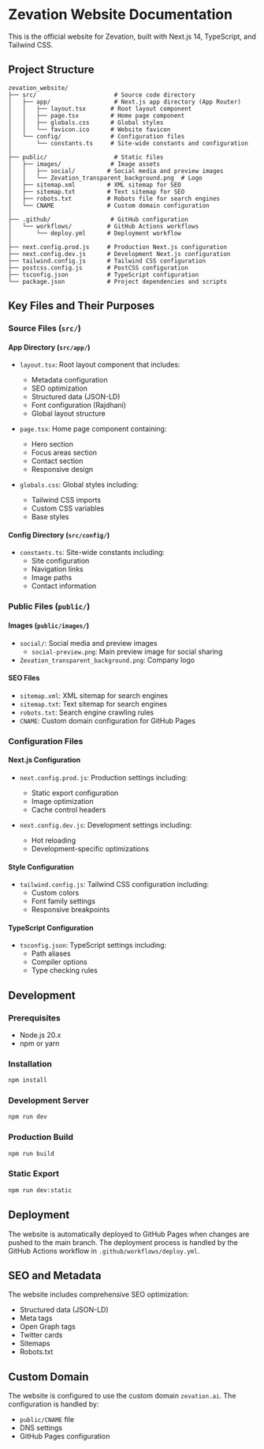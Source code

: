 # Zevation Website Documentation

This is the official website for Zevation, built with Next.js 14, TypeScript, and Tailwind CSS.

## Project Structure

```
zevation_website/
├── src/                      # Source code directory
│   ├── app/                  # Next.js app directory (App Router)
│   │   ├── layout.tsx       # Root layout component
│   │   ├── page.tsx         # Home page component
│   │   ├── globals.css      # Global styles
│   │   └── favicon.ico      # Website favicon
│   └── config/              # Configuration files
│       └── constants.ts     # Site-wide constants and configuration
│
├── public/                   # Static files
│   ├── images/              # Image assets
│   │   ├── social/         # Social media and preview images
│   │   └── Zevation_transparent_background.png  # Logo
│   ├── sitemap.xml         # XML sitemap for SEO
│   ├── sitemap.txt         # Text sitemap for SEO
│   ├── robots.txt          # Robots file for search engines
│   └── CNAME               # Custom domain configuration
│
├── .github/                 # GitHub configuration
│   └── workflows/          # GitHub Actions workflows
│       └── deploy.yml      # Deployment workflow
│
├── next.config.prod.js     # Production Next.js configuration
├── next.config.dev.js      # Development Next.js configuration
├── tailwind.config.js      # Tailwind CSS configuration
├── postcss.config.js       # PostCSS configuration
├── tsconfig.json           # TypeScript configuration
└── package.json            # Project dependencies and scripts
```

## Key Files and Their Purposes

### Source Files (`src/`)

#### App Directory (`src/app/`)
- `layout.tsx`: Root layout component that includes:
  - Metadata configuration
  - SEO optimization
  - Structured data (JSON-LD)
  - Font configuration (Rajdhani)
  - Global layout structure

- `page.tsx`: Home page component containing:
  - Hero section
  - Focus areas section
  - Contact section
  - Responsive design

- `globals.css`: Global styles including:
  - Tailwind CSS imports
  - Custom CSS variables
  - Base styles

#### Config Directory (`src/config/`)
- `constants.ts`: Site-wide constants including:
  - Site configuration
  - Navigation links
  - Image paths
  - Contact information

### Public Files (`public/`)

#### Images (`public/images/`)
- `social/`: Social media and preview images
  - `social-preview.png`: Main preview image for social sharing
- `Zevation_transparent_background.png`: Company logo

#### SEO Files
- `sitemap.xml`: XML sitemap for search engines
- `sitemap.txt`: Text sitemap for search engines
- `robots.txt`: Search engine crawling rules
- `CNAME`: Custom domain configuration for GitHub Pages

### Configuration Files

#### Next.js Configuration
- `next.config.prod.js`: Production settings including:
  - Static export configuration
  - Image optimization
  - Cache control headers

- `next.config.dev.js`: Development settings including:
  - Hot reloading
  - Development-specific optimizations

#### Style Configuration
- `tailwind.config.js`: Tailwind CSS configuration including:
  - Custom colors
  - Font family settings
  - Responsive breakpoints

#### TypeScript Configuration
- `tsconfig.json`: TypeScript settings including:
  - Path aliases
  - Compiler options
  - Type checking rules

## Development

### Prerequisites
- Node.js 20.x
- npm or yarn

### Installation
```bash
npm install
```

### Development Server
```bash
npm run dev
```

### Production Build
```bash
npm run build
```

### Static Export
```bash
npm run dev:static
```

## Deployment

The website is automatically deployed to GitHub Pages when changes are pushed to the main branch. The deployment process is handled by the GitHub Actions workflow in `.github/workflows/deploy.yml`.

## SEO and Metadata

The website includes comprehensive SEO optimization:
- Structured data (JSON-LD)
- Meta tags
- Open Graph tags
- Twitter cards
- Sitemaps
- Robots.txt

## Custom Domain

The website is configured to use the custom domain `zevation.ai`. The configuration is handled by:
- `public/CNAME` file
- DNS settings
- GitHub Pages configuration
